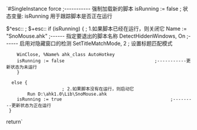 `#SingleInstance force                                          ;----------- 强制加载新的脚本
isRunning := false                  ; 状态变量: isRunning 用于跟踪脚本是否正在运行

$^esc::                  ; $+esc::
    	if (isRunning) 
	{
      					 ; 1.如果脚本已经在运行，则关闭它
        	Name := "SnoMouse.ahk"                     ;------ 指定要退出的脚本名称
        	DetectHiddenWindows, On                   ;------ 启用对隐藏窗口的检测
       	SetTitleMatchMode, 2 ; 设置标题匹配模式

       	WinClose, %Name% ahk_class AutoHotkey
        isRunning := false 			                        ;-----------更新状态为未运行
    	} 

      else {
       					 ; 2.如果脚本没有在运行，则启动它
        	Run D:\ahk1.0\Lib\SnoMouse.ahk
        isRunning := true                                         ;---------更新状态为正在运行
   	 }
return`